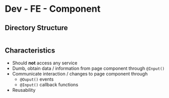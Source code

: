 # Dev - FE - Component

## Directory Structure

```text

```

## Characteristics

* Should **not** access any service
* Dumb, obtain data / information from page component through `@Input()`
* Communicate interaction / changes to page component through 
  * `@Ouput()` events
  * `@Input()` callback functions
* Reusability

